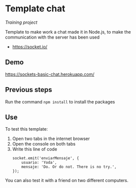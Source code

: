 # Template chat
*Training project*

Template to make work a chat made it in Node.js, to make the communication with the server has been used
- https://socket.io/

## Demo
https://sockets-basic-chat.herokuapp.com/

## Previous steps
Run the command ```npm install``` to install the packages

## Use
To test this template:
1. Open two tabs in the internet browser
2. Open the console on both tabs
3. Write this line of code
    ```
    socket.emit('enviarMensaje', {
        usuario: 'Yoda',
        mensaje: 'Do. Or do not. There is no try.',
    });
    ```
You can also test it with a friend on two different computers.